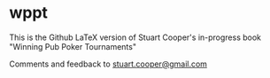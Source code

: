 # wppt

This is the Github LaTeX version of Stuart Cooper's
in-progress book "Winning Pub Poker Tournaments"

Comments and feedback to stuart.cooper@gmail.com

